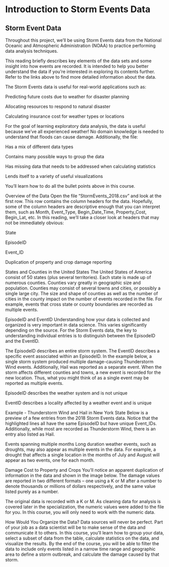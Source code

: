 # Introduction to Storm Events Data
## Storm Event Data
Throughout this project, we’ll be using Storm Events data from the National Oceanic and Atmospheric Administration (NOAA) to practice performing data analysis techniques. 

This reading briefly describes key elements of the data sets and some insight into how events are recorded. It is intended to help you better understand the data if you’re interested in exploring its contents further. Refer to the links above to find more detailed information about the data.

The Storm Events data is useful for real-world applications such as:

Predicting future costs due to weather for disaster planning

Allocating resources to respond to natural disaster 

Calculating insurance cost for weather types or locations

For the goal of learning exploratory data analysis, the data is useful because we’ve all experienced weather! No domain knowledge is needed to understand that floods can cause damage. Additionally, the file: 

Has a mix of different data types

Contains many possible ways to group the data

Has missing data that needs to be addressed when calculating statistics

Lends itself to a variety of useful visualizations

You’ll learn how to do all the bullet points above in this course.

Overview  of the Data
Open the file “StormEvents_2018.csv” and look at the first row. This row contains the column headers for the data. Hopefully, some of the column headers are descriptive enough that you can interpret them, such as Month, Event_Type, Begin_Date_Time, Property_Cost, Begin_Lat, etc. In this reading, we’ll take a closer look at headers that may not be immediately obvious:

State

EpisodeID

Event_ID

Duplication of property and crop damage reporting

States and Counties in the United States
The United States of America consist of 50 states (plus several territories). Each state is made up of numerous counties. Counties vary greatly in geographic size and population. Counties may consist of several towns and cities, or possibly a single large city. The size and shape of counties as well as the number of cities in the county impact on the number of events recorded in the file. For example, events that cross state or county boundaries are recorded as multiple events. 

EpisodeID and EventID
Understanding how your data is collected and organized is very important in data science. This varies significantly depending on the source. For the Storm Events data, the key to understanding individual entries is to distinguish between the EpisodeID and the EventID.   

The EpisodeID describes an entire storm system. The EventID describes a specific event associated within an EpisodeID. In the example below, a single storm system produced multiple damage-causing Thunderstorm Wind events. Additionally, Hail was reported as a separate event. When the storm affects different counties and towns, a new event is recorded for the new location. Thus, what you might think of as a single event may be reported as multiple events.

EpisodeID describes the weather system and is not unique

EventID describes a locality affected by a weather event and is unique

Example - Thunderstorm Wind and Hail in New York State
Below is a preview of a few entries from the 2018 Storm Events data. Notice that the highlighted lines all have the same EpisodeID but have unique Event_IDs. Additionally, while most are recorded as Thunderstorm Wind, there is an entry also listed as Hail. 


Events spanning multiple months
Long duration weather events, such as droughts, may also appear as multiple events in the data. For example, a drought that affects a single location in the months of July and August will appear as two events, one for each month.   

Damage Cost to Property and Crops
You’ll notice an apparent duplication of information in the data and shown in the image below. The damage values are reported in two different formats – one using a K or M after a number to denote thousands or millions of dollars respectively, and the same value listed purely as a number. 



The original data is recorded with a K or M. As cleaning data for analysis is covered later in the specialization, the numeric values were added to the file for you. In this course, you will only need to work with the numeric data.

How Would You Organize the Data?
Data sources will never be perfect. Part of your job as a data scientist will be to make sense of the data and communicate it to others. In this course, you’ll learn how to group your data, select a subset of data from the table, calculate statistics on the data, and visualize the results. By the end of the course, you will be able to filter the data to include only events listed in a narrow time range and geographic area to define a storm outbreak, and calculate the damage caused by that storm.
